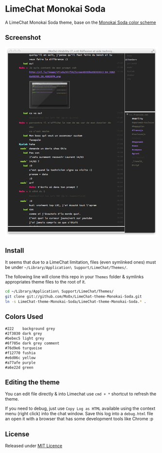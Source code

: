 # LimeChat Monokai Soda

A LimeChat Monokai Soda theme, base on the [Monokai Soda color scheme](https://github.com/buymeasoda/soda-theme/#bonus-options)

## Screenshot

![LimeChat theme Monokai Soda](screenshot.png)

## Install

It seems that due to a LimeChat limitation, files (even symlinked ones) must be under `~/Library/Application\ Support/LimeChat/Themes/`.

The following line will clone this repo in your `Themes` folder & symlinks appropriates theme files to the root of it.

```bash
cd ~/Library/Application\ Support/LimeChat/Themes/
git clone git://github.com/MoOx/LimeChat-theme-Monokai-Soda.git
ln -s LimeChat-theme-Monokai-Soda/LimeChat-theme-Monokai-Soda.* .
```

## Colors Used

    #222    background grey
    #2f3030 dark grey 
    #bebec5 light grey
    #6f705e dark grey comment 
    #76d9e6 turquoise
    #f12770 fushia
    #e6d06c yellow
    #a77afe purple
    #a6e22d green

## Editing the theme

You can edit file directly & into Limechat use `cmd + *` shortcut to refresh the theme.

If you need to debug, just use `Copy Log as HTML` available using the context menu (right click) into the chat window.
Save this log into a `debug.html` file an open it with a browser that has some development tools like Chrome :p

## License

Released under [MIT Licence](http://moox.mit-license.org/)
